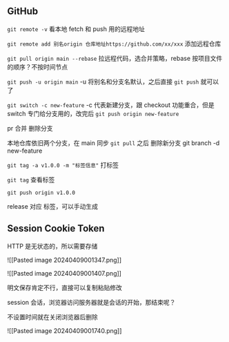 
## GitHub

`git remote -v` 看本地 fetch 和 push 用的远程地址

`git remote add 别名origin 仓库地址https://github.com/xx/xxx` 添加远程仓库

`git pull origin main --rebase` 拉远程代码，选合并策略，rebase 按项目文件的顺序？不按时间节点

`git push -u origin main`  -u 将别名和分支名默认，之后直接 `git push` 就可以了

`git switch -c new-feature` -c 代表新建分支，跟 checkout 功能重合，但是 switch 专门给分支用的，改完后 `git push origin new-feature`

pr 合并 删除分支

本地仓库依旧两个分支，在 main 同步 `git pull` 之后 删除新分支 git branch -d new-feature

`git tag -a v1.0.0 -m "标签信息"` 打标签

`git tag` 查看标签

`git push origin v1.0.0`

release 对应 标签，可以手动生成


## Session Cookie Token

HTTP 是无状态的，所以需要存储

 ![[Pasted image 20240409001347.png]]

![[Pasted image 20240409001407.png]]


明文保存肯定不行，直接可以复制粘贴修改

session 会话，浏览器访问服务器就是会话的开始，那结束呢？

不设置时间就在关闭浏览器后删除

![[Pasted image 20240409001740.png]]








